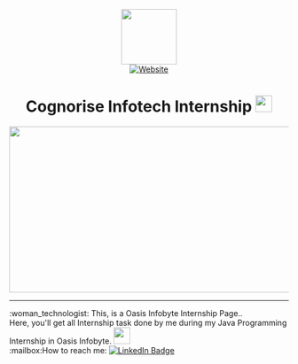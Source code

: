 <div id="header" align="center">
  <a href="https://docs.google.com/forms/d/e/1FAIpQLSdsLHUQZ5rG7rxQmyOp824tyNqGKTYvFACwL--Q2K-xl4Bjeg/viewform">
    <img src="https://encrypted-tbn0.gstatic.com/images?q=tbn:ANd9GcRkJih-xXA3OM88NOYQbXupwACDGavTkwvmOQ&usqp=CAU" width="100"/>
  </a><br>
    <a href="https://ayssh.netlify.app">
      <img src="https://img.shields.io/badge/Website-blue?logo=dependabot" alt="Website"/>
  </a><br>
        <img src="https://komarev.com/ghpvc/?username=aysh01&style=flat-square&color=blue" alt=""/>
<h1>
  Cognorise Infotech Internship
  <img src="https://media.giphy.com/media/hvRJCLFzcasrR4ia7z/giphy.gif" width="30px"/>
</h1>
    <div align="center">
  <img src="https://media.giphy.com/media/3oKIPEqDGUULpEU0aQ/giphy.gif" width="600" height="300"/><br>
      <hr>
      <div align="left">
:woman_technologist: This, is a Oasis Infobyte Internship Page..<br>
      Here, you'll get all Internship task done by me during my Java Programming Internship in Oasis Infobyte. <img src="https://media.giphy.com/media/WUlplcMpOCEmTGBtBW/giphy.gif" width="30"><br>
:mailbox:How to reach me: <a href="https://www.linkedin.com/in/aayush-kantak-88a7b4271?utm_source=share&utm_campaign=share_via&utm_content=profile&utm_medium=android_app">
    <img src="https://img.shields.io/badge/LinkedIn-blue?style=for-the-badge&logo=linkedin&logoColor=white" alt="LinkedIn Badge"/>
  </a><br>
      </div>
</div>
</div>
